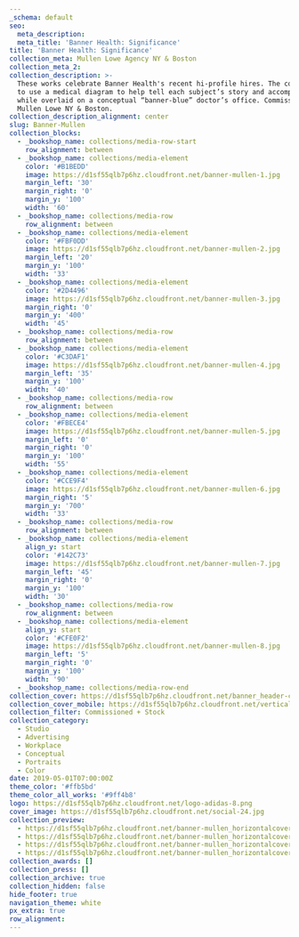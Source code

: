 ```yaml
---
_schema: default
seo:
  meta_description: 
  meta_title: 'Banner Health: Significance'
title: 'Banner Health: Significance'
collection_meta: Mullen Lowe Agency NY & Boston
collection_meta_2:
collection_description: >-
  These works celebrate Banner Health's recent hi-profile hires. The concept was
  to use a medical diagram to help tell each subject’s story and accomplishments
  while overlaid on a conceptual “banner-blue” doctor’s office. Commissioned by
  Mullen Lowe NY & Boston.
collection_description_alignment: center
slug: Banner-Mullen
collection_blocks:
  - _bookshop_name: collections/media-row-start
    row_alignment: between
  - _bookshop_name: collections/media-element
    color: '#B1BEDD'
    image: https://d1sf55qlb7p6hz.cloudfront.net/banner-mullen-1.jpg
    margin_left: '30'
    margin_right: '0'
    margin_y: '100'
    width: '60'
  - _bookshop_name: collections/media-row
    row_alignment: between
  - _bookshop_name: collections/media-element
    color: '#FBF0DD'
    image: https://d1sf55qlb7p6hz.cloudfront.net/banner-mullen-2.jpg
    margin_left: '20'
    margin_y: '100'
    width: '33'
  - _bookshop_name: collections/media-element
    color: '#2D4496'
    image: https://d1sf55qlb7p6hz.cloudfront.net/banner-mullen-3.jpg
    margin_right: '0'
    margin_y: '400'
    width: '45'
  - _bookshop_name: collections/media-row
    row_alignment: between
  - _bookshop_name: collections/media-element
    color: '#C3DAF1'
    image: https://d1sf55qlb7p6hz.cloudfront.net/banner-mullen-4.jpg
    margin_left: '35'
    margin_y: '100'
    width: '40'
  - _bookshop_name: collections/media-row
    row_alignment: between
  - _bookshop_name: collections/media-element
    color: '#FBECE4'
    image: https://d1sf55qlb7p6hz.cloudfront.net/banner-mullen-5.jpg
    margin_left: '0'
    margin_right: '0'
    margin_y: '100'
    width: '55'
  - _bookshop_name: collections/media-element
    color: '#CCE9F4'
    image: https://d1sf55qlb7p6hz.cloudfront.net/banner-mullen-6.jpg
    margin_right: '5'
    margin_y: '700'
    width: '33'
  - _bookshop_name: collections/media-row
    row_alignment: between
  - _bookshop_name: collections/media-element
    align_y: start
    color: '#142C73'
    image: https://d1sf55qlb7p6hz.cloudfront.net/banner-mullen-7.jpg
    margin_left: '45'
    margin_right: '0'
    margin_y: '100'
    width: '30'
  - _bookshop_name: collections/media-row
    row_alignment: between
  - _bookshop_name: collections/media-element
    align_y: start
    color: '#CFE0F2'
    image: https://d1sf55qlb7p6hz.cloudfront.net/banner-mullen-8.jpg
    margin_left: '5'
    margin_right: '0'
    margin_y: '100'
    width: '90'
  - _bookshop_name: collections/media-row-end
collection_cover: https://d1sf55qlb7p6hz.cloudfront.net/banner_header-cover-1.jpg
collection_cover_mobile: https://d1sf55qlb7p6hz.cloudfront.net/verticalcovers-48.jpg
collection_filter: Commissioned + Stock
collection_category:
  - Studio
  - Advertising
  - Workplace
  - Conceptual
  - Portraits
  - Color
date: 2019-05-01T07:00:00Z
theme_color: '#ffb5bd'
theme_color_all_works: '#9ff4b8'
logo: https://d1sf55qlb7p6hz.cloudfront.net/logo-adidas-8.png
cover_image: https://d1sf55qlb7p6hz.cloudfront.net/social-24.jpg
collection_preview:
  - https://d1sf55qlb7p6hz.cloudfront.net/banner-mullen_horizontalcover-1.jpg
  - https://d1sf55qlb7p6hz.cloudfront.net/banner-mullen_horizontalcover-2.jpg
  - https://d1sf55qlb7p6hz.cloudfront.net/banner-mullen_horizontalcover-3.jpg
  - https://d1sf55qlb7p6hz.cloudfront.net/banner-mullen_horizontalcover-4.jpg
collection_awards: []
collection_press: []
collection_archive: true
collection_hidden: false
hide_footer: true
navigation_theme: white
px_extra: true
row_alignment:
---
```

